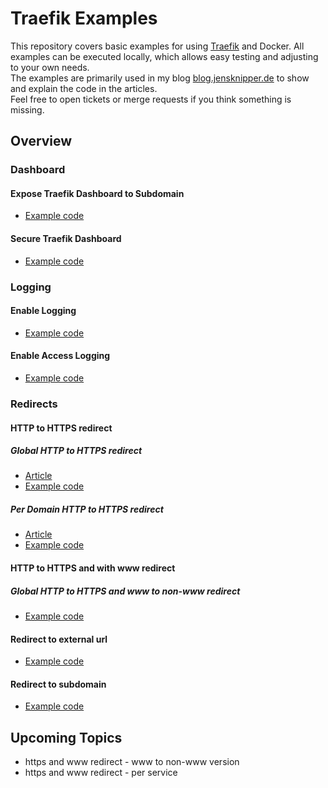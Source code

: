 # Traefik Examples

This repository covers basic examples for using [Traefik](https://traefik.io) and Docker. All examples can be executed locally, which allows easy testing and adjusting to your own needs.  
The examples are primarily used in my blog [blog.jensknipper.de](https://blog.jensknipper.de) to show and explain the code in the articles.  
Feel free to open tickets or merge requests if you think something is missing.  

## Overview

### Dashboard

#### Expose Traefik Dashboard to Subdomain
- [Example code](dashboard/expose-traefik-dashboard-to-subdomain/docker-compose.yml)

#### Secure Traefik Dashboard
- [Example code](dashboard/secure-traefik-dashboard/docker-compose.yml)

### Logging

#### Enable Logging
- [Example code](logging/enable-logging/docker-compose.yml)

#### Enable Access Logging
- [Example code](logging/enable-access-logging/docker-compose.yml)

### Redirects

#### HTTP to HTTPS redirect

##### Global HTTP to HTTPS redirect
- [Article](https://blog.jensknipper.de/blog/traefik-http-to-https-redirect/#global-http-to-https-redirect)
- [Example code](redirects/http-to-https-redirect/http-redirect-global/docker-compose.yml)

##### Per Domain HTTP to HTTPS redirect
- [Article](https://blog.jensknipper.de/blog/traefik-http-to-https-redirect/#per-domain-http-to-https-redirect)
- [Example code](redirects/http-to-https-redirect/http-redirect-per-domain/docker-compose.yml)

#### HTTP to HTTPS and with www redirect

##### Global HTTP to HTTPS and www to non-www redirect
- [Example code](redirects/http-to-https-with-www-redirect/global-www-to-non-www-https-redirect/docker-compose.yml)

#### Redirect to external url
- [Example code](redirects/redirect-to-external-url/docker-compose.yml)

#### Redirect to subdomain
- [Example code](redirects/subdomain-redirect/docker-compose.yml)

## Upcoming Topics
- https and www redirect - www to non-www version
- https and www redirect - per service